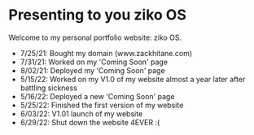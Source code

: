 # Presenting to you ziko OS
Welcome to my personal portfolio website: ziko OS.
<ul>
  <li>7/25/21: Bought my domain (www.zackhitane.com)</li>
  <li>7/31/21: Worked on my 'Coming Soon' page</li>
  <li>8/02/21: Deployed my 'Coming Soon' page</li>
  <li>5/15/22: Worked on my V1.0 of my website almost a year later after battling sickness</li>
  <li>5/16/22: Deployed a new 'Coming Soon' page</li>
  <li>5/25/22: Finished the first version of my website</li>
  <li>6/03/22: V1.01 launch of my website</li>
  <li>6/29/22: Shut down the website 4EVER :(</li>
 <ul>
